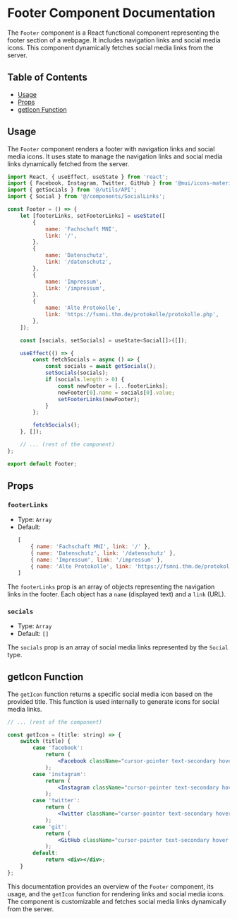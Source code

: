 # Footer Component Documentation

The `Footer` component is a React functional component representing the footer section of a webpage. It includes navigation links and social media icons. This component dynamically fetches social media links from the server.

## Table of Contents

- [Usage](#usage)
- [Props](#props)
- [getIcon Function](#geticon-function)

## Usage

The `Footer` component renders a footer with navigation links and social media icons. It uses state to manage the navigation links and social media links dynamically fetched from the server.

```jsx
import React, { useEffect, useState } from 'react';
import { Facebook, Instagram, Twitter, GitHub } from '@mui/icons-material';
import { getSocials } from '@/utils/API';
import { Social } from '@/components/SocialLinks';

const Footer = () => {
    let [footerLinks, setFooterLinks] = useState([
        {
            name: 'Fachschaft MNI',
            link: '/',
        },
        {
            name: 'Datenschutz',
            link: '/datenschutz',
        },
        {
            name: 'Impressum',
            link: '/impressum',
        },
        {
            name: 'Alte Protokolle',
            link: 'https://fsmni.thm.de/protokolle/protokolle.php',
        },
    ]);

    const [socials, setSocials] = useState<Social[]>([]);

    useEffect(() => {
        const fetchSocials = async () => {
            const socials = await getSocials();
            setSocials(socials);
            if (socials.length > 0) {
                const newFooter = [...footerLinks];
                newFooter[0].name = socials[0].value;
                setFooterLinks(newFooter);
            }
        };

        fetchSocials();
    }, []);

    // ... (rest of the component)
};

export default Footer;
```

## Props

### `footerLinks`

- Type: `Array`
- Default:
  ```jsx
  [
      { name: 'Fachschaft MNI', link: '/' },
      { name: 'Datenschutz', link: '/datenschutz' },
      { name: 'Impressum', link: '/impressum' },
      { name: 'Alte Protokolle', link: 'https://fsmni.thm.de/protokolle/protokolle.php' },
  ]
  ```

The `footerLinks` prop is an array of objects representing the navigation links in the footer. Each object has a `name` (displayed text) and a `link` (URL).

### `socials`

- Type: `Array`
- Default: `[]`

The `socials` prop is an array of social media links represented by the `Social` type.

## getIcon Function

The `getIcon` function returns a specific social media icon based on the provided title. This function is used internally to generate icons for social media links.

```jsx
// ... (rest of the component)

const getIcon = (title: string) => {
    switch (title) {
        case 'facebook':
            return (
                <Facebook className="cursor-pointer text-secondary hover:text-primary mx-2" />
            );
        case 'instagram':
            return (
                <Instagram className="cursor-pointer text-secondary hover:text-primary mx-2" />
            );
        case 'twitter':
            return (
                <Twitter className="cursor-pointer text-secondary hover:text-primary mx-2" />
            );
        case 'git':
            return (
                <GitHub className="cursor-pointer text-secondary hover:text-primary mx-2" />
            );
        default:
            return <div></div>;
    }
};
```

This documentation provides an overview of the `Footer` component, its usage, and the `getIcon` function for rendering links and social media icons. The component is customizable and fetches social media links dynamically from the server.